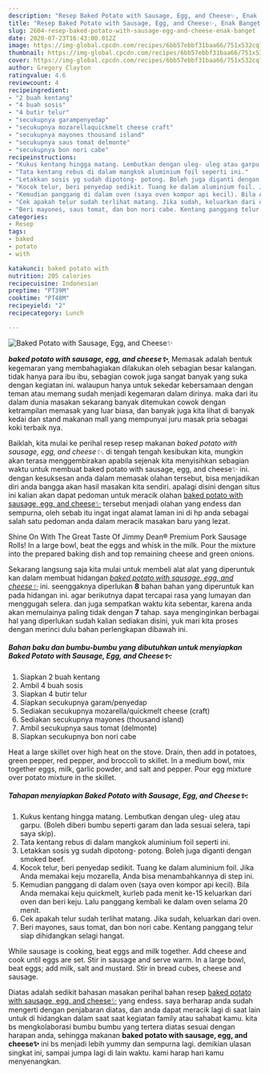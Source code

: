 ```yaml
---
description: "Resep Baked Potato with Sausage, Egg, and Cheese✨, Enak Banget"
title: "Resep Baked Potato with Sausage, Egg, and Cheese✨, Enak Banget"
slug: 2604-resep-baked-potato-with-sausage-egg-and-cheese-enak-banget
date: 2020-07-23T16:43:00.012Z
image: https://img-global.cpcdn.com/recipes/6bb57ebbf31baa66/751x532cq70/baked-potato-with-sausage-egg-and-cheese✨-foto-resep-utama.jpg
thumbnail: https://img-global.cpcdn.com/recipes/6bb57ebbf31baa66/751x532cq70/baked-potato-with-sausage-egg-and-cheese✨-foto-resep-utama.jpg
cover: https://img-global.cpcdn.com/recipes/6bb57ebbf31baa66/751x532cq70/baked-potato-with-sausage-egg-and-cheese✨-foto-resep-utama.jpg
author: Gregory Clayton
ratingvalue: 4.6
reviewcount: 4
recipeingredient:
- "2 buah kentang"
- "4 buah sosis"
- "4 butir telur"
- "secukupnya garampenyedap"
- "secukupnya mozarellaquickmelt cheese craft"
- "secukupnya mayones thousand island"
- "secukupnya saus tomat delmonte"
- "secukupnya bon nori cabe"
recipeinstructions:
- "Kukus kentang hingga matang. Lembutkan dengan uleg- uleg atau garpu. (Boleh diberi bumbu seperti garam dan lada sesuai selera, tapi saya skip)."
- "Tata kentang rebus di dalam mangkok aluminium foil seperti ini."
- "Letakkan sosis yg sudah dipotong- potong. Boleh juga diganti dengan smoked beef."
- "Kocok telur, beri penyedap sedikit. Tuang ke dalam aluminium foil. Jika Anda memakai keju mozarella, Anda bisa menambahkannya di step ini."
- "Kemudian panggang di dalam oven (saya oven kompor api kecil). Bila Anda memakai keju quickmelt, kurleb pada menit ke-15 keluarkan dari oven dan beri keju. Lalu panggang kembali ke dalam oven selama 20 menit."
- "Cek apakah telur sudah terlihat matang. Jika sudah, keluarkan dari oven."
- "Beri mayones, saus tomat, dan bon nori cabe. Kentang panggang telur siap dihidangkan selagi hangat."
categories:
- Resep
tags:
- baked
- potato
- with

katakunci: baked potato with 
nutrition: 205 calories
recipecuisine: Indonesian
preptime: "PT39M"
cooktime: "PT48M"
recipeyield: "2"
recipecategory: Lunch

---
```



![Baked Potato with Sausage, Egg, and Cheese✨](https://img-global.cpcdn.com/recipes/6bb57ebbf31baa66/751x532cq70/baked-potato-with-sausage-egg-and-cheese✨-foto-resep-utama.jpg)

<b><i>baked potato with sausage, egg, and cheese✨</i></b>, Memasak adalah bentuk kegemaran yang membahagiakan dilakukan oleh sebagian besar kalangan. tidak hanya para ibu ibu, sebagian cowok juga sangat banyak yang suka dengan kegiatan ini. walaupun hanya untuk sekedar kebersamaan dengan teman atau memang sudah menjadi kegemaran dalam dirinya. maka dari itu dalam dunia masakan sekarang banyak ditemukan cowok dengan ketrampilan memasak yang luar biasa, dan banyak juga kita lihat di banyak kedai dan stand makanan mall yang mempunyai juru masak pria sebagai koki terbaik nya.

Baiklah, kita mulai ke perihal resep resep makanan <i>baked potato with sausage, egg, and cheese✨</i>. di tengah tengah kesibukan kita, mungkin akan terasa menggembirakan apabila sejenak kita menyisihkan sebagian waktu untuk membuat baked potato with sausage, egg, and cheese✨ ini. dengan kesuksesan anda dalam memasak olahan tersebut, bisa menjadikan diri anda bangga akan hasil masakan kita sendiri. apalagi disini dengan situs ini kalian akan dapat pedoman untuk meracik olahan <u>baked potato with sausage, egg, and cheese✨</u> tersebut menjadi olahan yang endess dan sempurna, oleh sebab itu ingat ingat alamat laman ini di hp anda sebagai salah satu pedoman anda dalam meracik masakan baru yang lezat.

Shine On With The Great Taste Of Jimmy Dean® Premium Pork Sausage Rolls! In a large bowl, beat the eggs and whisk in the milk. Pour the mixture into the prepared baking dish and top remaining cheese and green onions.


Sekarang langsung saja kita mulai untuk membeli alat alat yang diperuntuk kan dalam membuat hidangan <u><i>baked potato with sausage, egg, and cheese✨</i></u> ini. seenggaknya diperlukan <b>8</b> bahan bahan yang diperuntuk kan pada hidangan ini. agar berikutnya dapat tercapai rasa yang lumayan dan menggugah selera. dan juga sempatkan waktu kita sebentar, karena anda akan memulainya paling tidak dengan <b>7</b> tahap. saya menginginkan berbagai hal yang diperlukan sudah kalian sediakan disini, yuk mari kita proses dengan merinci dulu bahan perlengkapan dibawah ini.

<!--inarticleads1-->

##### Bahan baku dan bumbu-bumbu yang dibutuhkan untuk menyiapkan Baked Potato with Sausage, Egg, and Cheese✨:

1. Siapkan 2 buah kentang
1. Ambil 4 buah sosis
1. Siapkan 4 butir telur
1. Siapkan secukupnya garam/penyedap
1. Sediakan secukupnya mozarella/quickmelt cheese (craft)
1. Sediakan secukupnya mayones (thousand island)
1. Ambil secukupnya saus tomat (delmonte)
1. Siapkan secukupnya bon nori cabe


Heat a large skillet over high heat on the stove. Drain, then add in potatoes, green pepper, red pepper, and broccoli to skillet. In a medium bowl, mix together eggs, milk, garlic powder, and salt and pepper. Pour egg mixture over potato mixture in the skillet. 

<!--inarticleads2-->

##### Tahapan menyiapkan Baked Potato with Sausage, Egg, and Cheese✨:

1. Kukus kentang hingga matang. Lembutkan dengan uleg- uleg atau garpu. (Boleh diberi bumbu seperti garam dan lada sesuai selera, tapi saya skip).
1. Tata kentang rebus di dalam mangkok aluminium foil seperti ini.
1. Letakkan sosis yg sudah dipotong- potong. Boleh juga diganti dengan smoked beef.
1. Kocok telur, beri penyedap sedikit. Tuang ke dalam aluminium foil. Jika Anda memakai keju mozarella, Anda bisa menambahkannya di step ini.
1. Kemudian panggang di dalam oven (saya oven kompor api kecil). Bila Anda memakai keju quickmelt, kurleb pada menit ke-15 keluarkan dari oven dan beri keju. Lalu panggang kembali ke dalam oven selama 20 menit.
1. Cek apakah telur sudah terlihat matang. Jika sudah, keluarkan dari oven.
1. Beri mayones, saus tomat, dan bon nori cabe. Kentang panggang telur siap dihidangkan selagi hangat.


While sausage is cooking, beat eggs and milk together. Add cheese and cook until eggs are set. Stir in sausage and serve warm. In a large bowl, beat eggs; add milk, salt and mustard. Stir in bread cubes, cheese and sausage. 

Diatas adalah sedikit bahasan masakan perihal bahan resep <u>baked potato with sausage, egg, and cheese✨</u> yang endess. saya berharap anda sudah mengerti dengan penjabaran diatas, dan anda dapat meracik lagi di saat lain untuk di hidangkan dalam saat saat kegiatan family atau sahabat kamu. kita bs mengkolaborasi bumbu bumbu yang tertera diatas sesuai dengan harapan anda, sehingga makanan <b>baked potato with sausage, egg, and cheese✨</b> ini bs menjadi lebih yummy dan sempurna lagi. demikian ulasan singkat ini, sampai jumpa lagi di lain waktu. kami harap hari kamu menyenangkan.
